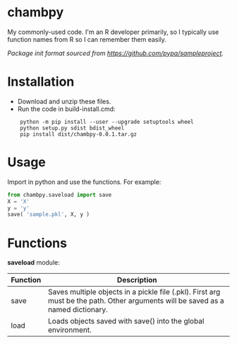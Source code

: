 # chambpy

My commonly-used code. I'm an R developer primarily, so I typically
use function names from R so I can remember them easily.

*Package init format sourced from https://github.com/pypa/sampleproject.*

# Installation

* Download and unzip these files.
* Run the code in build-install.cmd:

```
    python -m pip install --user --upgrade setuptools wheel
    python setup.py sdist bdist_wheel
    pip install dist/chambpy-0.0.1.tar.gz
```

# Usage

Import in python and use the functions. For example:

```python
from chambpy.saveload import save
X = 'X'
y = 'y'
save( 'sample.pkl', X, y )
```

# Functions

**saveload** module:

|Function|Description|
|---|---|
|save|Saves multiple objects in a pickle file (.pkl). First arg must be the path. Other arguments will be saved as a named dictionary.|
|load|Loads objects saved with save() into the global environment.|